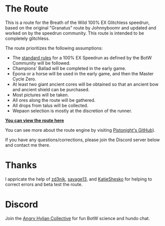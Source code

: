 # The Route
This is a route for the Breath of the Wild 100% EX Glitchless speedrun, based on the original "Granatus" route by Johnnyboomr and updated and worked on by the speedrun community. This route is intended to be completely glitchless.

The route prioritizes the following assumptions:
- The [standard rules](https://www.speedrun.com/botw?h=100-Extended&rules=category&x=xk9jv4gd-onv6v6m8.rqv4ko6q) for a 100% EX Speedrun as defined by the BotW Community will be followed.
- Champions' Ballad will be completed in the early game.
- Epona or a horse will be used in the early game, and then the Master Cycle Zero.
- At least two giant ancient cores will be obtained so that an ancient bow and ancient shield can be purchased.
- Most pictures will be taken.
- All ores along the route will be gathered.
- All drops from talus will be collected.
- Wepaon selection is mostly at the discretion of the runner.

**[You can view the route here](https://celer.itntpiston.app/#/gh/31PNMR/Hundo-EX-Glitchless)**

You can see more about the route engine by visiting [Pistonight's GitHub](https://github.com/Pistonight/celer)).

If you have any questions/corrections, please join the Discord server below and contact me there.

# Thanks
I appricate the help of [zd3nik](https://www.twitch.tv/zd3nik), [savage13](https://www.speedrun.com/user/savage13_), and [KatieShesko](https://www.twitch.tv/katieshesko) for helping to correct errors and beta test the route.

# Discord
Join the [Angry Hylian Collective](https://discord.gg/hylian) for fun BotW science and hundo chat.
